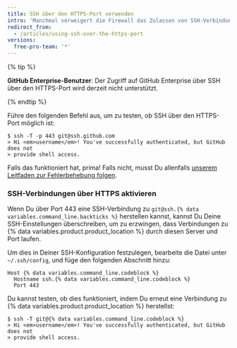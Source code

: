 ```yaml
---
title: SSH über den HTTPS-Port verwenden
intro: 'Manchmal verweigert die Firewall das Zulassen von SSH-Verbindungen vollständig.  If using [HTTPS cloning with credential caching](/github/using-git/caching-your-github-credentials-in-git) is not an option, you can attempt to clone using an SSH connection made over the HTTPS port.  Die meisten Firewallregeln sollten dies erlauben, aber Proxyserver beeinträchtigen dies möglicherweise.'
redirect_from:
  - /articles/using-ssh-over-the-https-port
versions:
  free-pro-team: '*'
---
```


{% tip %}

**GitHub Enterprise-Benutzer**: Der Zugriff auf GitHub Enterprise über SSH über den HTTPS-Port wird derzeit nicht unterstützt.

{% endtip %}

Führe den folgenden Befehl aus, um zu testen, ob SSH über den HTTPS-Port möglich ist:

```shell
$ ssh -T -p 443 git@ssh.github.com
> Hi <em>username</em>! You've successfully authenticated, but GitHub does not
> provide shell access.
```

Falls das funktioniert hat, prima! Falls nicht, musst Du allenfalls [unserem Leitfaden zur Fehlerbehebung folgen](/articles/error-permission-denied-publickey).

### SSH-Verbindungen über HTTPS aktivieren

Wenn Du über Port 443 eine SSH-Verbindung zu `git@ssh.{% data variables.command_line.backticks %}` herstellen kannst, kannst Du Deine SSH-Einstellungen überschreiben, um zu erzwingen, dass Verbindungen zu {% data variables.product.product_location %} durch diesen Server und Port laufen.

Um dies in Deiner SSH-Konfiguration festzulegen, bearbeite die Datei unter `~/.ssh/config`, und füge den folgenden Abschnitt hinzu:

```
Host {% data variables.command_line.codeblock %}
  Hostname ssh.{% data variables.command_line.codeblock %}
  Port 443
```

Du kannst testen, ob dies funktioniert, indem Du erneut eine Verbindung zu {% data variables.product.product_location %} herstellst:

```shell
$ ssh -T git@{% data variables.command_line.codeblock %}
> Hi <em>username</em>! You've successfully authenticated, but GitHub does not
> provide shell access.
```

